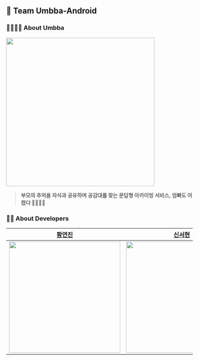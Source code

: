 ## 🙌 Team Umbba-Android
### 👩‍👩‍👧‍👦 About Umbba  
<img src = "https://github.com/Team-Umbba/Umbba-Android/assets/102457618/5bcce6ec-815e-4d6e-aa22-fc8c7c5dc777" width = "400"></br>
> **부모의 추억을 자식과 공유하며 공감대를 찾는 문답형 아카이빙 서비스, 엄빠도 어렸다 👨‍👩‍👧‍👦**

### 👩‍💻 About Developers

| [황연진](https://github.com/yeoncheong) | [신서현](https://github.com/ss99x2002) |
| --- | --- |
| <img src = "https://github.com/Team-Umbba/Umbba-Android/assets/70602631/86d88c5e-b9b6-4aa3-ac89-4415cd6c4033" width = "300"> | <img src = "https://github.com/Team-Umbba/Umbba-Android/assets/70602631/85f7a242-f16d-4244-9a42-2b7d1847a557" width = "300"> |
